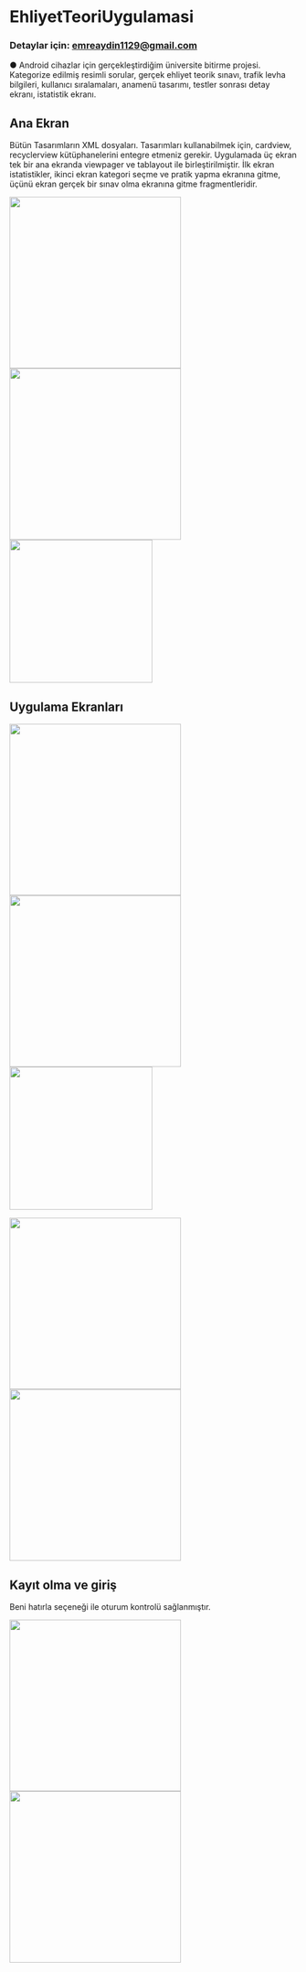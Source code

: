 # EhliyetTeoriUygulamasi
### Detaylar için: emreaydin1129@gmail.com
●	Android cihazlar için gerçekleştirdiğim üniversite bitirme projesi. Kategorize edilmiş resimli sorular, gerçek ehliyet teorik sınavı, trafik levha bilgileri, kullanıcı sıralamaları, anamenü tasarımı, testler sonrası detay ekranı, istatistik ekranı.

## Ana Ekran
Bütün Tasarımların XML dosyaları. Tasarımları kullanabilmek için, cardview, recyclerview kütüphanelerini entegre etmeniz gerekir.
Uygulamada üç ekran tek bir ana ekranda viewpager ve tablayout ile birleştirilmiştir. İlk ekran istatistikler, ikinci ekran kategori seçme ve pratik yapma ekranına gitme, üçünü ekran gerçek bir sınav olma ekranına gitme fragmentleridir.

<p float="left">
  <img src="https://user-images.githubusercontent.com/23018621/51313583-f91a2900-1a5e-11e9-8415-a792de8b022d.png" width=300>
<img src="https://user-images.githubusercontent.com/23018621/51313584-f91a2900-1a5e-11e9-8786-03d38074aea5.png" width=300>
<img src="https://user-images.githubusercontent.com/23018621/51315102-709d8780-1a62-11e9-8b33-b00edb4547a0.png" width=250>
</p>

## Uygulama Ekranları

<p float="left">
<img src="https://user-images.githubusercontent.com/23018621/51313585-f91a2900-1a5e-11e9-9eca-1edb93f2ebef.png" width=300>
<img src="https://user-images.githubusercontent.com/23018621/51313586-f9b2bf80-1a5e-11e9-9640-f13bc9a7565b.png" width=300>
<img src="https://user-images.githubusercontent.com/23018621/51313587-fa4b5600-1a5e-11e9-8444-57c20eb2dade.png" width=250>
</p>

<p float="left">
<img src="https://user-images.githubusercontent.com/23018621/51314568-19e37e00-1a61-11e9-9ce9-cb1df718d732.png" width=300>
<img src="https://user-images.githubusercontent.com/23018621/51314565-19e37e00-1a61-11e9-97db-a0a8d1a51d56.png" width=300>
</p>

## Kayıt olma ve giriş
Beni hatırla seçeneği ile oturum kontrolü sağlanmıştır.
<p float="left">
<img src="https://user-images.githubusercontent.com/23018621/51314564-19e37e00-1a61-11e9-9398-8118516f4bac.png" width=300>
<img src="https://user-images.githubusercontent.com/23018621/51314563-194ae780-1a61-11e9-9411-280e7998d0ce.png" width=300>
</p>


